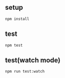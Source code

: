 ## setup

```
npm install
```

## test

```
npm test
```

## test(watch mode)

```
npm run test:watch
```